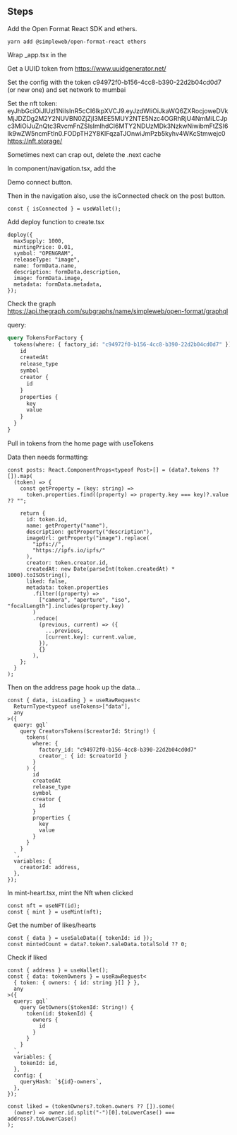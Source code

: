 ## Steps

Add the Open Format React SDK and ethers.

```shell
yarn add @simpleweb/open-format-react ethers
```

Wrap \_app.tsx in the <OpenFormatProvider>

Get a UUID token from https://www.uuidgenerator.net/

Set the config with the token c94972f0-b156-4cc8-b390-22d2b04cd0d7 (or new one) and set network to mumbai

Set the nft token: eyJhbGciOiJIUzI1NiIsInR5cCI6IkpXVCJ9.eyJzdWIiOiJkaWQ6ZXRocjoweDVkMjJDZDg2M2Y2NUVBN0ZjZjI3MEE5MUY2NTE5Nzc4OGRhRjU4NmMiLCJpc3MiOiJuZnQtc3RvcmFnZSIsImlhdCI6MTY2NDUzMDk3NzkwNiwibmFtZSI6Ik9wZW5ncmFtIn0.FODpTH2Y8KlFqzaTJOnwiJmPzb5kyhv4WKcStmwejc0
https://nft.storage/

Sometimes next can crap out, delete the .next cache

In component/navigation.tsx, add the <ConnectButton />

Demo connect button.

Then in the navigation also, use the isConnected check on the post button.

```tsx
const { isConnected } = useWallet();
```

Add deploy function to create.tsx

```tsx
deploy({
  maxSupply: 1000,
  mintingPrice: 0.01,
  symbol: "OPENGRAM",
  releaseType: "image",
  name: formData.name,
  description: formData.description,
  image: formData.image,
  metadata: formData.metadata,
});
```

Check the graph
https://api.thegraph.com/subgraphs/name/simpleweb/open-format/graphql

query:

```graphql
query TokensForFactory {
  tokens(where: { factory_id: "c94972f0-b156-4cc8-b390-22d2b04cd0d7" }) {
    id
    createdAt
    release_type
    symbol
    creator {
      id
    }
    properties {
      key
      value
    }
  }
}
```

Pull in tokens from the home page with useTokens

Data then needs formatting:

```tsx
const posts: React.ComponentProps<typeof Post>[] = (data?.tokens ?? []).map(
  (token) => {
    const getProperty = (key: string) =>
      token.properties.find((property) => property.key === key)?.value ?? "";

    return {
      id: token.id,
      name: getProperty("name"),
      description: getProperty("description"),
      imageUrl: getProperty("image").replace(
        "ipfs://",
        "https://ipfs.io/ipfs/"
      ),
      creator: token.creator.id,
      createdAt: new Date(parseInt(token.createdAt) * 1000).toISOString(),
      liked: false,
      metadata: token.properties
        .filter((property) =>
          ["camera", "aperture", "iso", "focalLength"].includes(property.key)
        )
        .reduce(
          (previous, current) => ({
            ...previous,
            [current.key]: current.value,
          }),
          {}
        ),
    };
  }
);
```

Then on the address page hook up the data...

```tsx
const { data, isLoading } = useRawRequest<
  ReturnType<typeof useTokens>["data"],
  any
>({
  query: gql`
    query CreatorsTokens($creatorId: String!) {
      tokens(
        where: {
          factory_id: "c94972f0-b156-4cc8-b390-22d2b04cd0d7"
          creator_: { id: $creatorId }
        }
      ) {
        id
        createdAt
        release_type
        symbol
        creator {
          id
        }
        properties {
          key
          value
        }
      }
    }
  `,
  variables: {
    creatorId: address,
  },
});
```

In mint-heart.tsx, mint the Nft when clicked

```tsx
const nft = useNFT(id);
const { mint } = useMint(nft);
```

Get the number of likes/hearts

```tsx
const { data } = useSaleData({ tokenId: id });
const mintedCount = data?.token?.saleData.totalSold ?? 0;
```

Check if liked

```tsx
const { address } = useWallet();
const { data: tokenOwners } = useRawRequest<
  { token: { owners: { id: string }[] } },
  any
>({
  query: gql`
    query GetOwners($tokenId: String!) {
      token(id: $tokenId) {
        owners {
          id
        }
      }
    }
  `,
  variables: {
    tokenId: id,
  },
  config: {
    queryHash: `${id}-owners`,
  },
});

const liked = (tokenOwners?.token.owners ?? []).some(
  (owner) => owner.id.split("-")[0].toLowerCase() === address?.toLowerCase()
);
```
